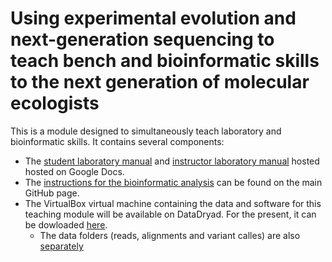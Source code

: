 # Using experimental evolution and next-generation sequencing to teach bench and bioinformatic skills to the next generation of molecular ecologists

This is a module designed to simultaneously teach laboratory and bioinformatic skills. It contains several components:

- The [student laboratory manual](http://bit.ly/t5-lab-student) and [instructor laboratory manual](http://bit.ly/t5-lab-instructor) hosted hosted on Google Docs.
- The [instructions for the bioinformatic analysis](https://github.com/mikheyev/t5-lab/blob/master/Bioinformatics.md) can be found on the main GitHub page.
- The VirtualBox virtual machine containing the data and software for this teaching module will be available on DataDryad. For the present, it can be dowloaded [here](https://dl.dropboxusercontent.com/u/5275622/T5-lab.ova). 
	- The data folders (reads, alignments and variant calles) are also [separately](https://dl.dropboxusercontent.com/u/5275622/t5-data.tar)